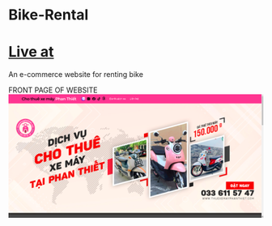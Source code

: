 # Bike-Rental

# [Live at](piandhust.github.io/Motorbike-Rental/)                                                                                 
An e-commerce website for renting bike

FRONT PAGE OF WEBSITE
![bike](/image/demo.png)
